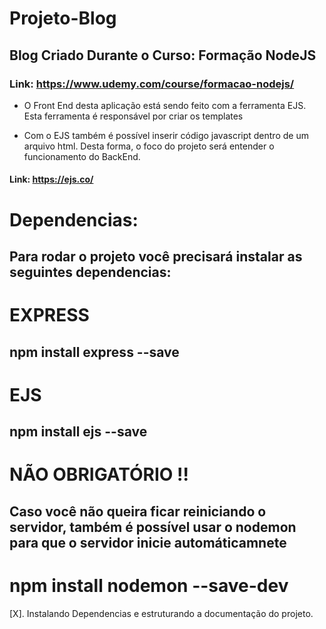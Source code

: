 # Projeto-Blog

## Blog Criado Durante o Curso: Formação NodeJS

### Link: https://www.udemy.com/course/formacao-nodejs/

- O Front End desta aplicação está sendo feito com  a ferramenta EJS. Esta ferramenta é responsável por criar
os templates

- Com o EJS também é possível inserir código javascript dentro de um arquivo html. Desta forma, o foco do projeto será entender o funcionamento do BackEnd.


#### Link: https://ejs.co/


# Dependencias:

## Para rodar o projeto você precisará instalar as seguintes dependencias:

# EXPRESS

## npm install express --save

# EJS 

## npm install ejs --save

# NÃO OBRIGATÓRIO !!

## Caso você não queira ficar reiniciando o servidor, também é possível usar o nodemon para que o servidor inicie automáticamnete

# npm install nodemon --save-dev


[X]. Instalando Dependencias e estruturando a documentação do projeto.